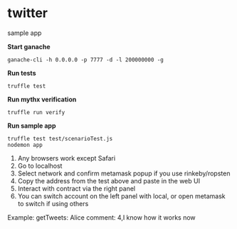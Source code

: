 # twitter
sample app

**Start ganache**
```
ganache-cli -h 0.0.0.0 -p 7777 -d -l 200000000 -g
```

**Run tests**
```
truffle test
```

**Run mythx verification**
```
truffle run verify
```

**Run sample app**
```
truffle test test/scenarioTest.js
nodemon app
```

1. Any browsers work except Safari
2. Go to localhost
3. Select network and confirm metamask popup if you use rinkeby/ropsten
4. Copy the address from the test above and paste in the web UI
5. Interact with contract via the right panel
6. You can switch account on the left panel with local, or open metamask to switch if using others

Example:
getTweets: Alice
comment: 4,I know how it works now
